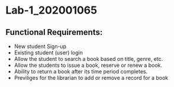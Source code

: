# Lab-1_202001065

## Functional Requirements: 

- New student Sign-up
- Existing student (user) login 
- Allow the student to search a book based on title, genre, etc. 
- Allow the students to issue a book, reserve or renew a book.
- Ability to return a book after its time period completes.	
- Previliges for the librarian to add or remove a record for a book
